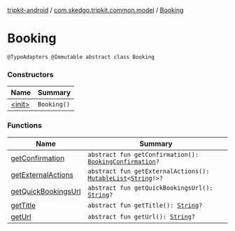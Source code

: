 [tripkit-android](../../index.md) / [com.skedgo.tripkit.common.model](../index.md) / [Booking](./index.md)

# Booking

`@TypeAdapters @Immutable abstract class Booking`

### Constructors

| Name | Summary |
|---|---|
| [&lt;init&gt;](-init-.md) | `Booking()` |

### Functions

| Name | Summary |
|---|---|
| [getConfirmation](get-confirmation.md) | `abstract fun getConfirmation(): `[`BookingConfirmation`](../-booking-confirmation/index.md)`?` |
| [getExternalActions](get-external-actions.md) | `abstract fun getExternalActions(): `[`MutableList`](https://kotlinlang.org/api/latest/jvm/stdlib/kotlin.collections/-mutable-list/index.html)`<`[`String`](https://kotlinlang.org/api/latest/jvm/stdlib/kotlin/-string/index.html)`!>?` |
| [getQuickBookingsUrl](get-quick-bookings-url.md) | `abstract fun getQuickBookingsUrl(): `[`String`](https://kotlinlang.org/api/latest/jvm/stdlib/kotlin/-string/index.html)`?` |
| [getTitle](get-title.md) | `abstract fun getTitle(): `[`String`](https://kotlinlang.org/api/latest/jvm/stdlib/kotlin/-string/index.html)`?` |
| [getUrl](get-url.md) | `abstract fun getUrl(): `[`String`](https://kotlinlang.org/api/latest/jvm/stdlib/kotlin/-string/index.html)`?` |
